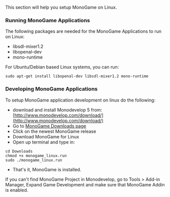 This section will help you setup MonoGame on Linux.

### Running MonoGame Applications

The following packages are needed for the MonoGame Applications to run on Linux:
* libsdl-mixer1.2
* libopenal-dev
* mono-runtime

For Ubuntu/Debian based Linux systems, you can run:
```
sudo apt-get install libopenal-dev libsdl-mixer1.2 mono-runtime
```

### Developing MonoGame Applications

To setup MonoGame application development on linux do the following:
* download and install Monodevelop 5 from: [http://www.monodevelop.com/download/](http://www.monodevelop.com/download/)
* Go to [MonoGame Downloads page](http://www.monogame.net/downloads/)
* Click on the newest MonoGame release
* Download MonoGame for Linux
* Open up terminal and type in:
```
cd Downloads
chmod +x monogame_linux.run
sudo ./monogame_linux.run
```
* That's it, MonoGame is installed.

If you can't find MonoGame Project in Monodevelop, go to Tools > Add-in Manager, Expand Game Development and make sure that MonoGame Addin is enabled.
